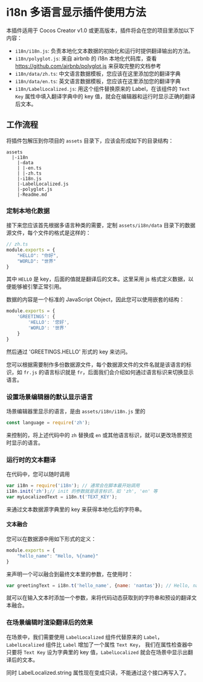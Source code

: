 # i18n 多语言显示插件使用方法

本插件适用于 Cocos Creator v1.0 或更高版本，插件将会在您的项目里添加以下内容：

- `i18n/i18n.js`: 负责本地化文本数据的初始化和运行时提供翻译输出的方法。
- `i18n/polyglot.js`: 来自 airbnb 的 i18n 本地化代码库，查看 https://github.com/airbnb/polyglot.js 来获取完整的文档参考
- `i18n/data/zh.ts`: 中文语言数据模板，您应该在这里添加您的翻译字典
- `i18n/data/en.ts`: 英文语言数据模板，您应该在这里添加您的翻译字典
- `i18n/LabelLocalized.js`: 用这个组件替换原来的 Label，在该组件的 `Text Key` 属性中填入翻译字典中的 key 值，就会在编辑器和运行时显示正确的翻译后文本。

## 工作流程

将插件包解压到你项目的 `assets` 目录下，应该会形成如下的目录结构：

```
assets
  |-i18n
    |-data
    | |-en.ts
    | |-zh.ts
    |-i18n.js
    |-LabelLocalized.js
    |-polyglot.js
    |-Readme.md
```

### 定制本地化数据

接下来您应该首先根据多语言种类的需要，定制 `assets/i18n/data` 目录下的数据源文件，每个文件的格式是这样的：

```js
// zh.ts
module.exports = {
    "HELLO": "你好",
    "WORLD": "世界"
}
```

其中 `HELLO` 是 key，后面的值就是翻译后的文本。这里采用 js 格式定义数据，以便能够被引擎正常引用。


数据的内容是一个标准的 JavaScript Object，因此您可以使用嵌套的结构：

```js
module.exports = {
    'GREETINGS': {
        'HELLO': '您好',
        'WORLD': '世界'
    }
}
```

然后通过 'GREETINGS.HELLO' 形式的 key 来访问。


您可以根据需要制作多份数据源文件，每个数据源文件的文件名就是该语言的标识，如 `fr.js` 的语言标识就是 `fr`，后面我们会介绍如何通过语言标识来切换显示语言。


### 设置场景编辑器的默认显示语言

场景编辑器里显示的语言，是由 `assets/i18n/i18n.js` 里的

```js
const language = require('zh');
```

来控制的，将上述代码中的 `zh` 替换成 `en` 或其他语言标识，就可以更改场景预览时显示的语言。

### 运行时的文本翻译

在代码中，您可以随时调用

```js
var i18n = require('i18n'); // 通常会在脚本最开始调用
i18n.init('zh');// init 的参数就是语言标识，如 'zh', 'en' 等
var myLocalizedText = i18n.t('TEXT_KEY');
```

来通过文本数据源字典里的 key 来获得本地化后的字符串。

#### 文本融合

您可以在数据源中用如下形式的定义：

```js
module.exports = {
    "hello_name": "Hello, %{name}"
}
```

来声明一个可以融合到最终文本里的参数，在使用时：

```js
var greetingText = i18n.t('hello_name', {name: 'nantas'}); // Hello, nantas
```

就可以在输入文本时添加一个参数，来将代码动态获取到的字符串和预设的翻译文本融合。


### 在场景编辑时渲染翻译后的效果

在场景中，我们需要使用 `LabelLocalized` 组件代替原来的 `Label`，`LabelLocalized` 组件比 `Label` 增加了一个属性 `Text Key`，
我们在属性检查器中只要将 `Text Key` 设为字典里的 key 值，`LabelLocalized` 就会在场景中显示出翻译后的文本。

同时 LabelLocalized.string 属性现在变成只读，不能通过这个接口再写入了。